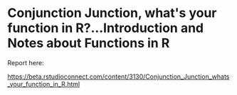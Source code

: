 # Conjunction Junction, what's your function in R?...Introduction and Notes about Functions in R

Report here:

https://beta.rstudioconnect.com/content/3130/Conjunction_Junction_whats_your_function_in_R.html